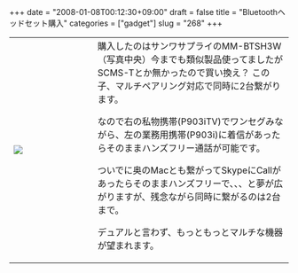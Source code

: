 +++
date = "2008-01-08T00:12:30+09:00"
draft = false
title = "Bluetoothヘッドセット購入"
categories = ["gadget"]
slug = "268"
+++


<table width="100%">
<tr>
<td valign="middle" width="30%"><a href="http://keruru.net/images/4782415ea3f69-080107-235852.jpg" rel="lightbox"><img src="http://keruru.net/images/4782415ea3f69-thumb_080107-235852.jpg" border="0" /></a></td>
<td valign="middle" width="70%">購入したのはサンワサプライのMM-BTSH3W（写真中央）今までも類似製品使ってましたがSCMS-Tとか無かったので買い換え？
この子、マルチペアリング対応で同時に2台繋がります。

なので右の私物携帯(P903iTV)でワンセグみながら、左の業務用携帯(P903i)に着信があったらそのままハンズフリー通話が可能です。

ついでに奥のMacとも繋がってSkypeにCallがあったらそのままハンズフリーで、、、と夢が広がりますが、残念ながら同時に繋がるのは2台まで。

デュアルと言わず、もっともっとマルチな機器が望まれます。</td>
</tr>
</table>
